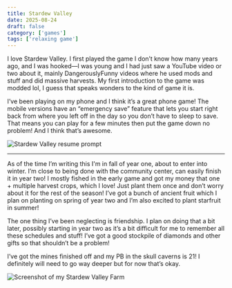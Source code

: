```yaml
---
title: Stardew Valley
date: 2025-08-24
draft: false
category: ['games']
tags: ['relaxing game']
---
```


I love Stardew Valley. I first played the game I don’t know how many years ago, and I was hooked—I was young and I had just saw a YouTube video or two about it, mainly DangerouslyFunny videos where he used mods and stuff and did massive harvests. My first introduction to the game was modded lol, I guess that speaks wonders to the kind of game it is.

I’ve been playing on my phone and I think it’s a great phone game! The mobile versions have an “emergency save” feature that lets you start right back from where you left off in the day so you don’t have to sleep to save. That means you can play for a few minutes then put the game down no problem! And I think that’s awesome. 

![Stardew Valley resume prompt](/images/Previously_left_off_stardew.png)

---

As of the time I’m writing this I'm in fall of year one, about to enter into winter. I’m close to being done with the community center, can easily finish it in year two! I mostly fished in the early game and got my money that one + multiple harvest crops, which I love! Just plant them once and don’t worry about it for the rest of the season! I’ve got a bunch of ancient fruit which I plan on planting on spring of year two and I’m also excited to plant starfruit in summer!

The one thing I’ve been neglecting is friendship. I plan on doing that a bit later, possibly starting in year two as it’s a bit difficult for me to remember all these schedules and stuff! I’ve got a good stockpile of diamonds and other gifts so that shouldn’t be a problem!

I’ve got the mines finished off and my PB in the skull caverns is 21! I definitely will need to go way deeper but for now that’s okay.

![Screenshot of my Stardew Valley Farm](/images/Stardew_valley_farm_screenshot.jpeg)


